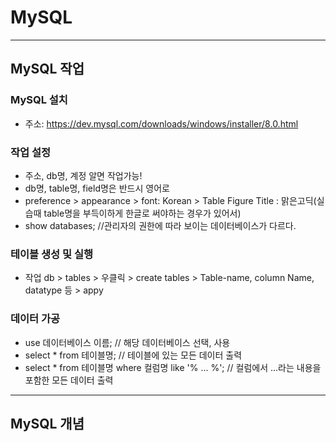 # MySQL

---
## MySQL 작업

### MySQL 설치
  + 주소: https://dev.mysql.com/downloads/windows/installer/8.0.html
  
### 작업 설정
  + 주소, db명, 계정 알면 작업가능!
  + db명, table명, field명은 반드시 영어로
  + preference > appearance > font: Korean > Table Figure Title : 맑은고딕(실습때 table명을 부득이하게 한글로 써야하는 경우가 있어서) 
  + show databases;  //관리자의 권한에 따라 보이는 데이터베이스가 다르다.
  
### 테이블 생성 및 실행
  + 작업 db > tables > 우클릭 > create tables > Table-name, column Name, datatype 등 > appy

### 데이터 가공
  + use 데이터베이스 이름;  // 해당 데이터베이스 선택, 사용
  + select * from 테이블명; // 테이블에 있는 모든 데이터 출력
  + select * from 테이블명 where 컬럼명 like '% ... %';  // 컬럼에서 ...라는 내용을 포함한 모든 데이터 출력

--- 
## MySQL 개념
